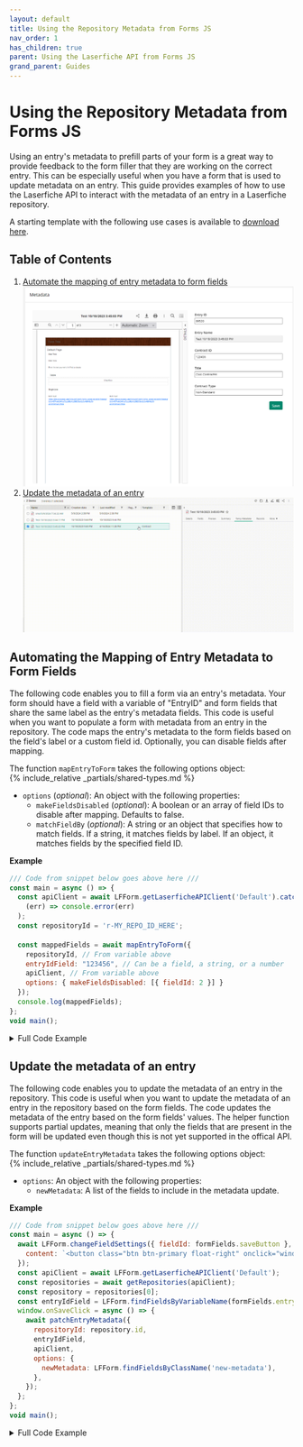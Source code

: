 ```yaml
---
layout: default
title: Using the Repository Metadata from Forms JS
nav_order: 1
has_children: true
parent: Using the Laserfiche API from Forms JS
grand_parent: Guides
---
```


<!--© 2024 Laserfiche.
See LICENSE-DOCUMENTATION and LICENSE-CODE in the project root for license information.-->

# Using the Repository Metadata from Forms JS
Using an entry's metadata to prefill parts of your form is a great way to provide feedback to the form filler that they are working on the correct entry. This can be especially useful when you have a form that is used to update metadata on an entry. This guide provides examples of how to use the Laserfiche API to interact with the metadata of an entry in a Laserfiche repository.

A starting template with the following use cases is available to [download here](./assets/API_Template_Metadata.xml).

## Table of Contents
1. [Automate the mapping of entry metadata to form fields](#automating-the-mapping-of-entry-metadata-to-form-fields)
![Embedded Repo Metadata GIF](./assets/iframe-metadata.png)
2. [Update the metadata of an entry](#updating-the-metadata-of-an-entry)
![Update Metadata GIF](./assets/embedded-metadata.gif)

## Automating the Mapping of Entry Metadata to Form Fields
The following code enables you to fill a form via an entry's metadata. Your form should have a field with a variable of "EntryID" and form fields that share the same label as the entry's metadata fields. This code is useful when you want to populate a form with metadata from an entry in the repository. The code maps the entry's metadata to the form fields based on the field's label or a custom field id. Optionally, you can disable fields after mapping.

The function `mapEntryToForm` takes the following options object:  
{% include_relative _partials/shared-types.md %}
- `options` (*optional*): An object with the following properties:
  - `makeFieldsDisabled` (*optional*): A boolean or an array of field IDs to disable after mapping. Defaults to false.
  - `matchFieldBy` (*optional*): A string or an object that specifies how to match fields. If a string, it matches fields by label. If an object, it matches fields by the specified field ID.

**Example**  
```javascript
/// Code from snippet below goes above here /// 
const main = async () => {
  const apiClient = await LFForm.getLaserficheAPIClient('Default').catch(
    (err) => console.error(err)
  );
  const repositoryId = 'r-MY_REPO_ID_HERE';

  const mappedFields = await mapEntryToForm({
    repositoryId, // From variable above
    entryIdField: "123456", // Can be a field, a string, or a number
    apiClient, // From variable above
    options: { makeFieldsDisabled: [{ fieldId: 2 }] }
  });
  console.log(mappedFields);
};
void main();

```


<details markdown="1">
<summary>Full Code Example</summary>
{% include_relative _partials/fill-metadata-js.md %}
</details>

## Update the metadata of an entry
The following code enables you to update the metadata of an entry in the repository. This code is useful when you want to update the metadata of an entry in the repository based on the form fields. The code updates the metadata of the entry based on the form fields' values. The helper function supports partial updates, meaning that only the fields that are present in the form will be updated even though this is not yet supported in the offical API.

The function `updateEntryMetadata` takes the following options object:  
{% include_relative _partials/shared-types.md %}
- `options`: An object with the following properties:
  - `newMetadata`: A list of the fields to include in the metadata update.

**Example**
```javascript
/// Code from snippet below goes above here /// 
const main = async () => {
  await LFForm.changeFieldSettings({ fieldId: formFields.saveButton }, {
    content: `<button class="btn btn-primary float-right" onclick="window.onSaveClick()">Save</button>`,
  });
  const apiClient = await LFForm.getLaserficheAPIClient('Default');
  const repositories = await getRepositories(apiClient);
  const repository = repositories[0];
  const entryIdField = LFForm.findFieldsByVariableName(formFields.entryId)[0];
  window.onSaveClick = async () => {
    await patchEntryMetadata({
      repositoryId: repository.id,
      entryIdField,
      apiClient,
      options: {
        newMetadata: LFForm.findFieldsByClassName('new-metadata'),
      },
    });
  };
};
void main();
```

<details markdown="1">
<summary>Full Code Example</summary>
{% include_relative _partials/update-metadata-js.md %}
</details>